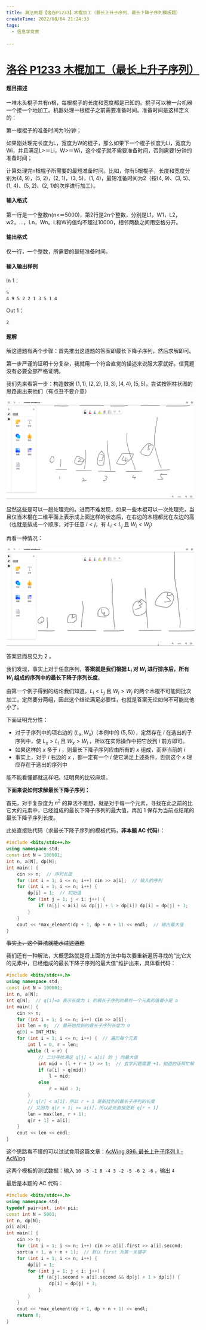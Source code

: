 ```yaml
---
title: 算法刷题【洛谷P1233】木棍加工（最长上升子序列、最长下降子序列模板题）
createTime: 2022/08/04 21:24:33
tags:
  - 信息学竞赛

---
```


# [洛谷 P1233 木棍加工（最长上升子序列）](https://www.luogu.com.cn/problem/P)

#### 题目描述

一堆木头棍子共有n根，每根棍子的长度和宽度都是已知的。棍子可以被一台机器一个接一个地加工。机器处理一根棍子之前需要准备时间。准备时间是这样定义的：

第一根棍子的准备时间为1分钟；

如果刚处理完长度为L，宽度为W的棍子，那么如果下一个棍子长度为Li，宽度为Wi，并且满足L&gt;＝Li，W&gt;＝Wi，这个棍子就不需要准备时间，否则需要1分钟的准备时间；

计算处理完n根棍子所需要的最短准备时间。比如，你有5根棍子，长度和宽度分别为(4, 9)，(5, 2)，(2, 1)，(3, 5)，(1, 4)，最短准备时间为2（按(4, 9)、(3, 5)、(1, 4)、(5, 2)、(2, 1)的次序进行加工）。

#### 输入格式

第一行是一个整数n(n&lt;＝5000)，第2行是2n个整数，分别是L1，W1，L2，w2，…，Ln，Wn。L和W的值均不超过10000，相邻两数之间用空格分开。

#### 输出格式

仅一行，一个整数，所需要的最短准备时间。

#### 输入输出样例

In 1：

```
5
4 9 5 2 2 1 3 5 1 4
```

Out 1：

```
2
```

#### 题解

解这道题有两个步骤：首先推出这道题的答案即最长下降子序列，然后求解即可。

第一步严谨的证明十分复杂，我就用一个符合直觉的描述来说服大家就好。信竞题没有必要全部严格证明。

我们先来看第一步：构造数据 $(1,1),(2,2),(3,3),(4,4),(5,5)$，尝试按照柱状图的思路画出来他们（有点丑不要介意）

![在这里插入图片描述](../images/3d614abb2a235c1514119f91ed072f95.png)

显然这些是可以一趟处理完的。进而不难发现，如果一些木棍可以一次处理完，当且仅当木棍在二维平面上表示成上面这样的状态后，在右边的木棍都比在左边的高（也就是排成一个顺序，对于任意 $i<j$，有 $L_i<L_j$ 且 $W_i<W_j$）

再看一种情况：

![在这里插入图片描述](../images/41b7c20a2e6c514fc336880ecaca3d8e.png)

答案显而易见为 $2$ 。

我们发现，事实上对于任意序列，**答案就是我们根据 $L_i$ 对 $W_i$ 进行排序后，所有 $W_i$ 组成的序列中的最长下降子序列长度**。

由第一个例子得到的结论我们知道，$L_i<L_j$ 且 $W_i>W_j$ 的两个木棍不可能同批次加工，定然要分两组，因此这个结论满足必要性，也就是答案无论如何不可能比他小了。

下面证明充分性：

- 对于子序列中的项右边的 $(L_x, W_x)$（本例中的 $(5,5)$），定然存在 $i$ 在选出的子序列中，使 $L_x>L_i$ 且 $W_x>W_i$ ，所以在实际操作中把它放到 $i$ 前方即可。
- 如果这样的 $x$ 多于 $i$ ，则最长下降子序列应由所有的 $x$ 组成，而非当前的 $i$
- 事实上，对于 $i$ 右边的 $x$ ，都一定有一个 $i$ 使它满足上述条件，否则这个 $x$ 理应存在于选出的序列中

能不能看懂都就这样吧。证明真的比较麻烦。

**下面来说如何求解最长下降子序列：**

首先，对于复杂度为 $n^2$ 的算法不难想，就是对于每一个元素，寻找在此之前的比它大的元素中，已经组成的最长下降子序列的最大值，再加 1 保存为当前点结尾的最长下降子序列长度。

此处直接贴代码（求最长下降子序列的模板代码，**非本题 AC 代码**）：

```cpp
#include <bits/stdc++.h>
using namespace std;
const int N = 100001;
int n, a[N], dp[N];
int main() {
    cin >> n;  // 序列长度
    for (int i = 1; i <= n; i++) cin >> a[i];  // 输入的序列
    for (int i = 1; i <= n; i++) {
        dp[i] = 1;  // 初始值
        for (int j = 1; j < i; j++) {
            if (a[j] < a[i] && dp[j] + 1 > dp[i]) dp[i] = dp[j] + 1;
        }
    }
    cout << *max_element(dp + 1, dp + n + 1) << endl;  // 输出最大值
}
```

~~事实上，这个算法就能水过这道题~~ 

我们还有一种解法，大概思路就是将上面的方法中每次要重新遍历寻找的“比它大的元素中，已经组成的最长下降子序列的最大值”维护出来，具体看代码：

```cpp
#include <bits/stdc++.h>
using namespace std;
const int N = 100001;
int n, a[N];
int q[N];  // q[i]=a 表示长度为 i 的最长子序列的最后一个元素的值最小是 a
int main() {
    cin >> n;
    for (int i = 1; i <= n; i++) cin >> a[i];
    int len = 0;  // 最开始找到的最长子序列长度为 0
    q[0] = INT_MIN;
    for (int i = 1; i <= n; i++) {  // 遍历每个元素
        int l = 0, r = len;
        while (l < r) {
            // 二分寻找满足 q[j] < a[i] 的 j 的最大值
            int mid = (l + r + 1) >> 1;  // 玄学问题需要 +1，知道的话帮忙解释下
            if (a[i] > q[mid])
                l = mid;
            else
                r = mid - 1;
        }
        // q[r] < a[i]，所以 r + 1 是新找到的最长子序列的长度
        // 又因为 q[r + 1] >= a[i]，所以此处直接更新 q[r + 1]
        len = max(len, r + 1);
        q[r + 1] = a[i];
    }
    cout << len << endl;
}
```

这个思路看不懂的可以试试食用这篇文章：[AcWing 896. 最长上升子序列 II - AcWing](https://www.acwing.com/solution/content/23960/)

这两个模板的测试数据：输入 `10 -5 -1 8 -4 3 -2 -5 -6 2 -6` ，输出 `4`

最后是本题的 AC 代码：

```cpp
#include <bits/stdc++.h>
using namespace std;
typedef pair<int, int> pii;
const int N = 5001;
int n, dp[N];
pii a[N];
int main() {
    cin >> n;
    for (int i = 1; i <= n; i++) cin >> a[i].first >> a[i].second;
    sort(a + 1, a + n + 1);  // 默认 first 为第一关键字
    for (int i = 1; i <= n; i++) {
        dp[i] = 1;
        for (int j = 1; j < i; j++) {
            if (a[j].second > a[i].second && dp[j] + 1 > dp[i]) {
                dp[i] = dp[j] + 1;
            }
        }
    }
    cout << *max_element(dp + 1, dp + n + 1) << endl;
    return 0;
}
```


